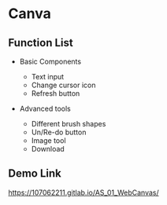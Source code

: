 # Canva

## Function List

* Basic Components
  * Text input
  * Change cursor icon
  * Refresh button

* Advanced tools
  * Different brush shapes
  * Un/Re-do button
  * Image tool
  * Download

## Demo Link

https://107062211.gitlab.io/AS_01_WebCanvas/
